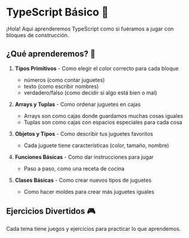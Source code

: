 # TypeScript Básico 🎈

¡Hola! Aquí aprenderemos TypeScript como si fuéramos a jugar con bloques de construcción.

## ¿Qué aprenderemos? 🌟

1. **Tipos Primitivos** - Como elegir el color correcto para cada bloque
   - números (como contar juguetes)
   - texto (como escribir nombres)
   - verdadero/falso (como decidir si algo está bien o mal)

2. **Arrays y Tuplas** - Como ordenar juguetes en cajas
   - Arrays son como cajas donde guardamos muchas cosas iguales
   - Tuplas son como cajas con espacios especiales para cada cosa

3. **Objetos y Tipos** - Como describir tus juguetes favoritos
   - Cada juguete tiene características (color, tamaño, nombre)

4. **Funciones Básicas** - Como dar instrucciones para jugar
   - Paso a paso, como una receta de cocina

5. **Clases Básicas** - Como crear nuevos tipos de juguetes
   - Como hacer moldes para crear más juguetes iguales

## Ejercicios Divertidos 🎮
Cada tema tiene juegos y ejercicios para practicar lo que aprendemos. 